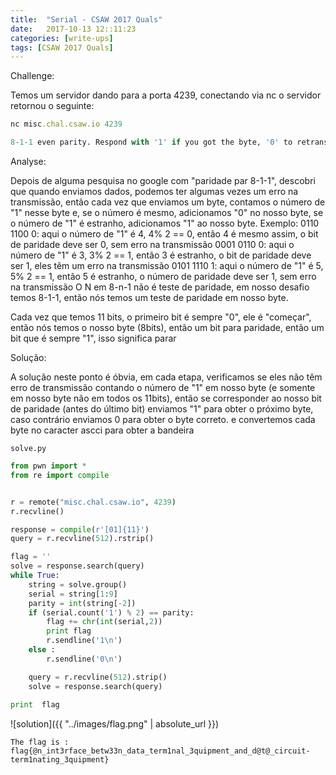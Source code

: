 ```yaml
---
title:  "Serial - CSAW 2017 Quals"
date:   2017-10-13 12::11:23
categories: [write-ups]
tags: [CSAW 2017 Quals]
---
```

Challenge:

Temos um servidor dando para a porta 4239, conectando via nc o servidor retornou o seguinte:
``` ruby
nc misc.chal.csaw.io 4239
```

``` python
8-1-1 even parity. Respond with '1' if you got the byte, '0' to retransmit. 00110011101
```

Analyse:

Depois de alguma pesquisa no google com "paridade par 8-1-1", descobri  que quando enviamos dados, podemos ter algumas vezes um erro na transmissão, então cada vez que enviamos um byte, contamos o número de "1" nesse byte e, se o número é mesmo, adicionamos "0" no nosso byte, se o número de "1" é estranho, adicionamos "1" ao nosso byte.
Exemplo:
0110 1100 0: aqui o número de "1" é 4, 4% 2 == 0, então 4 é mesmo assim, o bit de paridade deve ser 0, sem erro na transmissão
0001 0110 0: aqui o número de "1" é 3, 3% 2 == 1, então 3 é estranho, o bit de paridade deve ser 1, eles têm um erro na transmissão
0101 1110 1: aqui o número de "1" é 5, 5% 2 == 1, então 5 é estranho, o número de paridade deve ser 1, sem erro na transmissão
O N em 8-n-1 não é teste de paridade, em nosso desafio temos 8-1-1, então nós temos um teste de paridade em nosso byte.

Cada vez que temos 11 bits, o primeiro bit é sempre "0", ele é "começar", então nós temos o nosso byte (8bits), então um bit para paridade, então um bit que é sempre "1", isso significa parar

Solução:

A solução neste ponto é óbvia, em cada etapa, verificamos se eles não têm erro de transmissão contando o número de "1" em nosso byte (e somente em nosso byte não em todos os 11bits), então se corresponder ao nosso bit de paridade (antes do último bit) enviamos "1" para obter o próximo byte, caso contrário enviamos 0 para obter o byte correto.
e convertemos cada byte no caracter ascci para obter a bandeira

`solve.py`
``` python
from pwn import *
from re import compile


r = remote("misc.chal.csaw.io", 4239)
r.recvline()

response = compile(r'[01]{11}')
query = r.recvline(512).rstrip()

flag = ''
solve = response.search(query)
while True:
    string = solve.group()
    serial = string[1:9]
    parity = int(string[-2])
    if (serial.count('1') % 2) == parity:
        flag += chr(int(serial,2))
        print flag
        r.sendline('1\n')
    else :
        r.sendline('0\n')

    query = r.recvline(512).strip()
    solve = response.search(query)
    
print  flag
```

![solution]({{ "../images/flag.png" | absolute_url }})

`The flag is : flag{@n_int3rface_betw33n_data_term1nal_3quipment_and_d@t@_circuit-term1nating_3quipment}`
